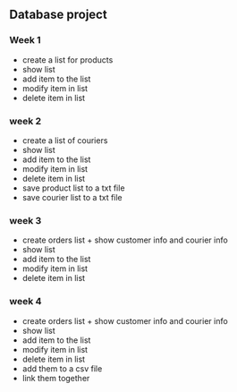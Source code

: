 ## Database project
### Week 1
- create a list for products
- show list
- add item to the list
- modify item in list
- delete item in list

### week 2
- create a list of couriers
- show list
- add item to the list
- modify item in list
- delete item in list
- save product list to a txt file 
- save courier list to a txt file

### week 3 
- create orders list + show customer info and courier info
- show list
- add item to the list
- modify item in list
- delete item in list

### week 4
- create orders list + show customer info and courier info
- show list
- add item to the list
- modify item in list
- delete item in list
- add them to a csv file
- link them together 